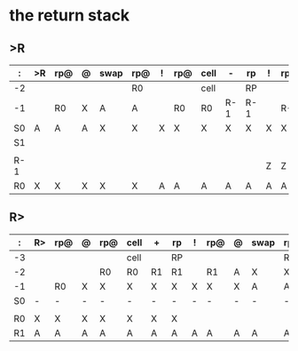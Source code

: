 # the return stack

## >R

 |  :  |  >R  |  rp@  |  @  |  swap  |  rp@  |  !  |  rp@  |  cell  |  -  |  rp  |  !  |  rp@  |  !  |  ;  | 
 |  --  |  --  |  --  |  --  |  --  |  --  |  --  |  --  |  --  |  --  |  --  |  --  |  --  |  --  |  --  | 
 |  -2  |   |   |   |   |  R0  |   |   |  cell  |   |  RP  |   |   |   |   |  
 |  -1  |   |  R0  |  X  |  A  |  A  |   |  R0  |  R0  |  R-1 |  R-1  |   |  R-1  |   |   | 
 |  S0  |  A  |  A  |  A  |  X  |  X  |  X  |  X  |  X  |  X  |  X  |  X  |  X  |   |   | 
 |  S1  |   |   |   |   |   |   |   |   |   |   |   |   |  W2  |  W2  |  
 |   |   |   |   |   |   |   |   |   |   |   |   |   |   |   |   | 
 |  R-1  |   |   |   |   |   |   |   |   |   |   |  Z  |  Z  |  X  |  X  | 
 |  R0  |  X  |  X  |  X  |  X  |  X  |  A  |  A  |  A  |  A  |  A  |  A  |  A  |  A  |  A  | 

## R>

 |  :  |  R>  |  rp@  |  @  |  rp@  |  cell  |  +  |  rp  |  !  |  rp@  |  @  |  swap  |  rp@  |  !  |  ;  | 
 |  --  |  --  |  --  |  --  |  --  |  --  |  --  |  --  |  --  |  --  |  --  |  --  |  --  |  --  |  --  | 
 |  -3  |   |   |   |   |  cell  |   |  RP  |   |   |   |   |  R1  |   |   | 
 |  -2  |   |   |   |  R0  |  R0  |  R1  |  R1  |   |  R1  |  A  |  X  |  X  |   |   | 
 |  -1  |   |  R0  |  X  |  X  |  X  |  X  |  X  |  X  |  X  |  X  |  A  |  A  |  A  |  A  | 
 |  S0  |  -  |  -  |  -  |  -  |  -  |  -  |  -  |  -  |  -  |  -  |  -  |  -  |  -  |  -  | 
 |   |   |   |   |   |   |   |   |   |   |   |   |   |   |   | 
 |  R0  |  X  |  X  |  X  |  X  |  X  |  X  |  X  |   |   |   |   |   |   |   | 
 |  R1  |  A  |  A  |  A  |  A  |  A  |  A  |  A  |  A  |  A  |  A  |  A  |  A  |  X  |  X  | 

